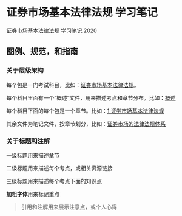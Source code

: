 # 证券市场基本法律法规 学习笔记
证券市场基本法律法规 学习笔记 2020

## 图例、规范，和指南
### 关于层级架构
每个包是一门考试科目，比如：[证券市场基本法律法规](证券市场基本法律法规)。

每个科目里面有一个“概述”文件，用来描述考点和章节分布。比如：[概述](证券市场基本法律法规/概述.md)

每个科目下面的每个包是一个章节。比如：[1 证券市场基本法律法规](证券市场基本法律法规/1_证券市场基本法律法规)

其余文件为笔记文件，按章节划分，比如：[证券市场的法律法规体系](证券市场基本法律法规/1_证券市场基本法律法规/证券市场的法律法规体系.md)

### 关于标题和注解
一级标题用来描述章节

二级标题用来描述每个考点，或相关资源链接

三级标题用来描述每个考点下面的知识点

**加粗字体**用来标记重点

>引用和注解用来展示注意点，或个人心得
